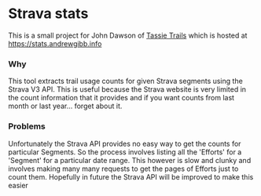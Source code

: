 # Strava stats

This is a small project for John Dawson of [Tassie Trails](http://www.tassietrails.org) which is hosted at https://stats.andrewgibb.info

### Why
This tool extracts trail usage counts for given Strava segments using the Strava V3 API. This is useful because the Strava website is very limited in the count information that it provides and if you want counts from last month or last year... forget about it.

### Problems
Unfortunately the Strava API provides no easy way to get the counts for particular Segments. So the process involves listing all the 'Efforts' for a 'Segment' for a particular date range. This however is slow and clunky and involves making many many requests to get the pages of Efforts just to count them. Hopefully in future the Strava API will be improved to make this easier 

